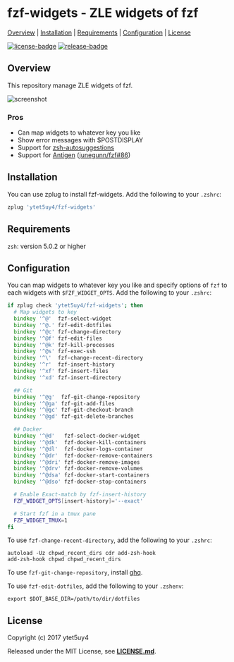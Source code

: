 # fzf-widgets - ZLE widgets of fzf

[Overview](#overview) |
[Installation](#installation) |
[Requirements](#requirements) |
[Configuration](#configuration) |
[License](#license)

[![license-badge]][license-link]
[![release-badge]][release-link]

## Overview

This repository manage ZLE widgets of fzf.

![screenshot]

### Pros

* Can map widgets to whatever key you like
* Show error messages with $POSTDISPLAY
* Support for [zsh-autosuggestions][zsh-autosuggetions-link]
* Support for [Antigen][antigen-link] ([junegunn/fzf#86][fzf-issue-86-link])

## Installation

You can use zplug to install fzf-widgets. Add the following to your `.zshrc`:

```zsh
zplug 'ytet5uy4/fzf-widgets'
```

## Requirements

`zsh`: version 5.0.2 or higher

## Configuration

You can map widgets to whatever key you like and specify options of `fzf` to
each widgets with `$FZF_WIDGET_OPTS`. Add the following to your `.zshrc`:

```zsh
if zplug check 'ytet5uy4/fzf-widgets'; then
  # Map widgets to key
  bindkey '^@'  fzf-select-widget
  bindkey '^@.' fzf-edit-dotfiles
  bindkey '^@c' fzf-change-directory
  bindkey '^@f' fzf-edit-files
  bindkey '^@k' fzf-kill-processes
  bindkey '^@s' fzf-exec-ssh
  bindkey '^\'  fzf-change-recent-directory
  bindkey '^r'  fzf-insert-history
  bindkey '^xf' fzf-insert-files
  bindkey '^xd' fzf-insert-directory

  ## Git
  bindkey '^@g'  fzf-git-change-repository
  bindkey '^@ga' fzf-git-add-files
  bindkey '^@gc' fzf-git-checkout-branch
  bindkey '^@gd' fzf-git-delete-branches

  ## Docker
  bindkey '^@d'   fzf-select-docker-widget
  bindkey '^@dk'  fzf-docker-kill-containers
  bindkey '^@dl'  fzf-docker-logs-container
  bindkey '^@dr'  fzf-docker-remove-containers
  bindkey '^@dri' fzf-docker-remove-images
  bindkey '^@drv' fzf-docker-remove-volumes
  bindkey '^@dsa' fzf-docker-start-containers
  bindkey '^@dso' fzf-docker-stop-containers

  # Enable Exact-match by fzf-insert-history
  FZF_WIDGET_OPTS[insert-history]='--exact'

  # Start fzf in a tmux pane
  FZF_WIDGET_TMUX=1
fi
```

To use `fzf-change-recent-directory`, add the following to your `.zshrc`:

```
autoload -Uz chpwd_recent_dirs cdr add-zsh-hook
add-zsh-hook chpwd chpwd_recent_dirs
```

To use `fzf-git-change-repository`, install [ghq][ghq-link].

To use `fzf-edit-dotfiles`, add the following to your `.zshenv`:

```
export $DOT_BASE_DIR=/path/to/dir/dotfiles
```

## License

Copyright (c) 2017 ytet5uy4

Released under the MIT License, see **[LICENSE.md][license-link]**.

[screenshot]: https://raw.githubusercontent.com/wiki/ytet5uy4/fzf-widgets/screenshot.png
[release-badge]: https://img.shields.io/github/release/ytet5uy4/fzf-widgets.svg?style=flat-square
[license-badge]: https://img.shields.io/github/license/ytet5uy4/fzf-widgets.svg?style=flat-square

[release-link]: //github.com/ytet5uy4/fzf-widgets/releases/latest
[license-link]: LICENSE.md

[zsh-autosuggetions-link]: //github.com/zsh-users/zsh-autosuggestions
[antigen-link]: //github.com/zsh-users/antigen
[fzf-issue-86-link]: //github.com/junegunn/fzf/issues/86

[ghq-link]: //github.com/motemen/ghq
